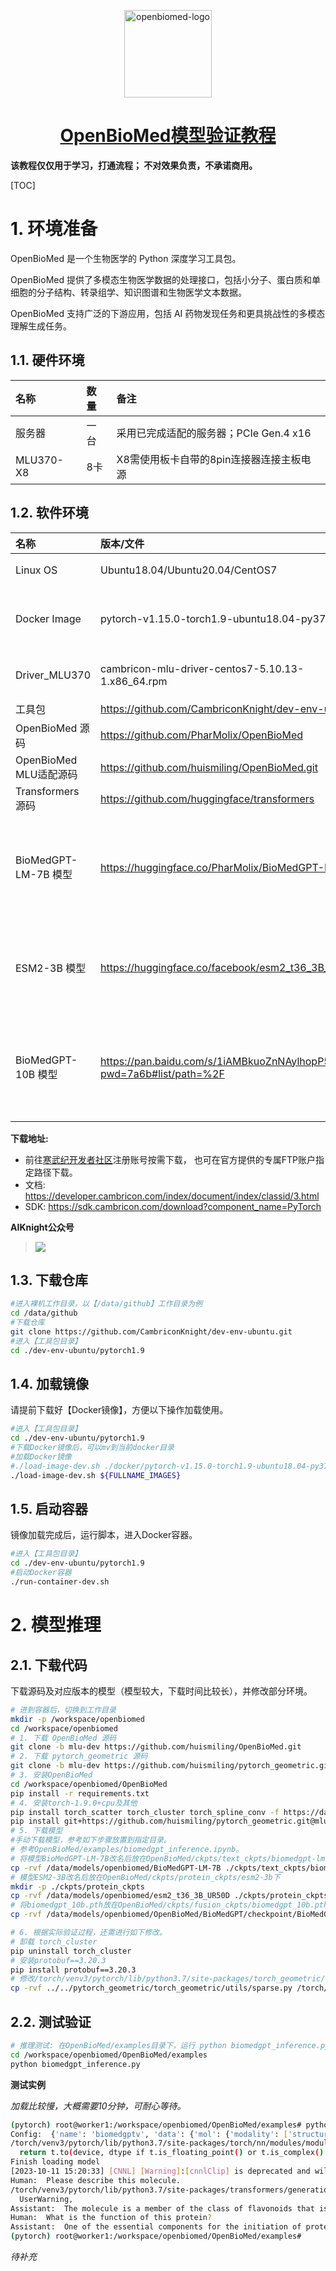 
<p align="center">
    <a href="https://gitee.com/cambriconknight/dev-env-ubuntu/tree/master/pytorch1.9/openbiomed">
        <img alt="openbiomed-logo" src="./res/openbiomed.gif" height="140" />
        <h1 align="center">OpenBioMed模型验证教程</h1>
    </a>
</p>

**该教程仅仅用于学习，打通流程； 不对效果负责，不承诺商用。**

[TOC]

# 1. 环境准备

OpenBioMed 是一个生物医学的 Python 深度学习工具包。

OpenBioMed 提供了多模态生物医学数据的处理接口，包括小分子、蛋白质和单细胞的分子结构、转录组学、知识图谱和生物医学文本数据。

OpenBioMed 支持广泛的下游应用，包括 AI 药物发现任务和更具挑战性的多模态理解生成任务。

## 1.1. 硬件环境

| 名称           | 数量      | 备注                  |
| :------------ | :--------- | :------------------ |
| 服务器         | 一台       | 采用已完成适配的服务器；PCIe Gen.4 x16 |
| MLU370-X8     | 8卡       | X8需使用板卡自带的8pin连接器连接主板电源 |

## 1.2. 软件环境

| 名称                   | 版本/文件                                                 | 备注                                 |
| :-------------------- | :-------------------------------                         | :---------------------------------- |
| Linux OS              | Ubuntu18.04/Ubuntu20.04/CentOS7                          | 宿主机操作系统                         |
| Docker Image          | pytorch-v1.15.0-torch1.9-ubuntu18.04-py37.tar.gz         | 官方发布的 Pytorch 框架 Docker 镜像文件 |
| Driver_MLU370         | cambricon-mlu-driver-centos7-5.10.13-1.x86_64.rpm	       | 依实际服务器操作系统版本选择             |
| 工具包                 | https://github.com/CambriconKnight/dev-env-ubuntu        | [Github地址](https://github.com/CambriconKnight/dev-env-ubuntu) |
| OpenBioMed 源码        | https://github.com/PharMolix/OpenBioMed  | commit： 2ab7cb4 |
| OpenBioMed MLU适配源码 | https://github.com/huismiling/OpenBioMed.git  | branch： mlu-dev |
| Transformers 源码      | https://github.com/huggingface/transformers  | v4.30.2                         |
| BioMedGPT-LM-7B 模型   | https://huggingface.co/PharMolix/BioMedGPT-LM-7B	  | 也可关注微信公众号 【 AIKnight 】, 发送关键字 **BioMedGPT-LM-7B** 自动获取。|
| ESM2-3B 模型   | https://huggingface.co/facebook/esm2_t36_3B_UR50D	  | 也可关注微信公众号 【 AIKnight 】, 发送关键字 **ESM2-3B** 自动获取。|
| BioMedGPT-10B 模型   | https://pan.baidu.com/s/1iAMBkuoZnNAylhopP5OgEg?pwd=7a6b#list/path=%2F	  | 也可关注微信公众号 【 AIKnight 】, 发送关键字 **BioMedGPT-10B** 自动获取。|

**下载地址:**
- 前往[寒武纪开发者社区](https://developer.cambricon.com)注册账号按需下载， 也可在官方提供的专属FTP账户指定路径下载。
- 文档: https://developer.cambricon.com/index/document/index/classid/3.html
- SDK: https://sdk.cambricon.com/download?component_name=PyTorch

**AIKnight公众号**
>![](../../res/aiknight_wechat_344.jpg)

## 1.3. 下载仓库
```bash
#进入裸机工作目录，以【/data/github】工作目录为例
cd /data/github
#下载仓库
git clone https://github.com/CambriconKnight/dev-env-ubuntu.git
#进入【工具包目录】
cd ./dev-env-ubuntu/pytorch1.9
```
## 1.4. 加载镜像

请提前下载好【Docker镜像】，方便以下操作加载使用。

```bash
#进入【工具包目录】
cd ./dev-env-ubuntu/pytorch1.9
#下载Docker镜像后，可以mv到当前docker目录
#加载Docker镜像
#./load-image-dev.sh ./docker/pytorch-v1.15.0-torch1.9-ubuntu18.04-py37.tar.gz
./load-image-dev.sh ${FULLNAME_IMAGES}
```

## 1.5. 启动容器

镜像加载完成后，运行脚本，进入Docker容器。

```bash
#进入【工具包目录】
cd ./dev-env-ubuntu/pytorch1.9
#启动Docker容器
./run-container-dev.sh
```

# 2. 模型推理
## 2.1. 下载代码
下载源码及对应版本的模型（模型较大，下载时间比较长），并修改部分环境。
```bash
# 进到容器后，切换到工作目录
mkdir -p /workspace/openbiomed
cd /workspace/openbiomed
# 1. 下载 OpenBioMed 源码
git clone -b mlu-dev https://github.com/huismiling/OpenBioMed.git
# 2. 下载 pytorch_geometric 源码
git clone -b mlu-dev https://github.com/huismiling/pytorch_geometric.git
# 3. 安装OpenBioMed
cd /workspace/openbiomed/OpenBioMed
pip install -r requirements.txt
# 4. 安装torch-1.9.0+cpu及其他
pip install torch_scatter torch_cluster torch_spline_conv -f https://data.pyg.org/whl/torch-1.9.0+cpu.html
pip install git+https://github.com/huismiling/pytorch_geometric.git@mlu-dev
# 5. 下载模型
#手动下载模型，参考如下步骤放置到指定目录。
# 参考OpenBioMed/examples/biomedgpt_inference.ipynb。
# 将模型BioMedGPT-LM-7B改名后放在OpenBioMed/ckpts/text_ckpts/biomedgpt-lm-7b下
cp -rvf /data/models/openbiomed/BioMedGPT-LM-7B ./ckpts/text_ckpts/biomedgpt-lm-7b
# 模型ESM2-3B改名后放在OpenBioMed/ckpts/protein_ckpts/esm2-3b下
mkdir -p ./ckpts/protein_ckpts
cp -rvf /data/models/openbiomed/esm2_t36_3B_UR50D ./ckpts/protein_ckpts/esm2-3b
# 将biomedgpt_10b.pth放在OpenBioMed/ckpts/fusion_ckpts/biomedgpt_10b.pth下
cp -rvf /data/models/openbiomed/OpenBioMed/BioMedGPT/checkpoint/BioMedGPT/biomedgpt_10b.pth ./ckpts/fusion_ckpts/biomedgpt_10b.pth

# 6. 根据实际验证过程，还需进行如下修改。
# 卸载 torch_cluster
pip uninstall torch_cluster
# 安装protobuf==3.20.3
pip install protobuf==3.20.3
# 修改/torch/venv3/pytorch/lib/python3.7/site-packages/torch_geometric/utils/sparse.py 文件中，is_torch_sparse_tensor函数，函数直接返回False。
cp -rvf ../../pytorch_geometric/torch_geometric/utils/sparse.py /torch/venv3/pytorch/lib/python3.7/site-packages/torch_geometric/utils/sparse.py
```

## 2.2. 测试验证
```bash
# 推理测试: 在OpenBioMed/examples目录下，运行 python biomedgpt_inference.py 即可进行推理测试。
cd /workspace/openbiomed/OpenBioMed/examples
python biomedgpt_inference.py
```

**测试实例**

*加载比较慢，大概需要10分钟，可耐心等待。*

```bash
(pytorch) root@worker1:/workspace/openbiomed/OpenBioMed/examples# python biomedgpt_inference.py
Config:  {'name': 'biomedgptv', 'data': {'mol': {'modality': ['structure'], 'featurizer': {'structure': {'name': 'BaseGNN'}}}, 'protein': {'modality': ['structure'], 'featurizer': {'structure': {'name': 'transformertok', 'transformer_type': 'esm', 'model_name_or_path': '/workspace/openbiomed/OpenBioMed/ckpts/protein_ckpts/esm2-3b', 'max_length': 1024}}}}, 'network': {'mol': {'gin_hidden_dim': 300, 'gin_num_layers': 5, 'drop_ratio': 0.0, 'max_n_nodes': 256, 'freeze': True}, 'protein': {'model_name_or_path': '/workspace/openbiomed/OpenBioMed/ckpts/protein_ckpts/esm2-3b', 'lora': False, 'freeze': True, 'use_float16': True}, 'llm': {'model_name_or_path': '/workspace/openbiomed/OpenBioMed/ckpts/text_ckpts/biomedgpt-lm-7b', 'use_float16': True}}}
/torch/venv3/pytorch/lib/python3.7/site-packages/torch/nn/modules/module.py:850: UserWarning:  MLU operators dont support 64-bit calculation. so the 64 bit data will be forcibly converted to 32-bit for calculation.  (Triggered internally at  /torch/catch/torch_mlu/csrc/aten/util/tensor_util.cpp:153.)
  return t.to(device, dtype if t.is_floating_point() or t.is_complex() else None, non_blocking)
Finish loading model
[2023-10-11 15:20:33] [CNNL] [Warning]:[cnnlClip] is deprecated and will be removed in the future release, please use [cnnlClip_v2] instead.
Human:  Please describe this molecule.
/torch/venv3/pytorch/lib/python3.7/site-packages/transformers/generation/configuration_utils.py:369: UserWarning: `do_sample` is set to `False`. However, `top_p` is set to `0.9` -- this flag is only used in sample-based generation modes. You should set `do_sample=True` or unset `top_p`.
  UserWarning,
Assistant:  The molecule is a member of the class of flavonoids that is 3-hydroxyflavone substituted by a 3-hydroxy-4-methoxyphenyl group at position 7. It has a role as a plant metabolite. It is a member of flavonoids, a member of 3-hydroxyflavones and a member of 3-hydroxyflavones. It derives from a 3-hydroxyflavone.
Human:  What is the function of this protein?
Assistant:  One of the essential components for the initiation of protein synthesis.  Stabilizes the binding of IF-2 and IF-3 on the 30S subunit to which N-formylmethionyl-tRNA(fMet) subsequently binds.  Helps modulate mRNA selection, yielding the 30S pre-initiation complex (PIC).  Upon addition of the 50S ribosomal subunit IF-1, IF-2 and IF-3 are released leaving the mature 70S translation initiation complex.
(pytorch) root@worker1:/workspace/openbiomed/OpenBioMed/examples#
```

*待补充*
